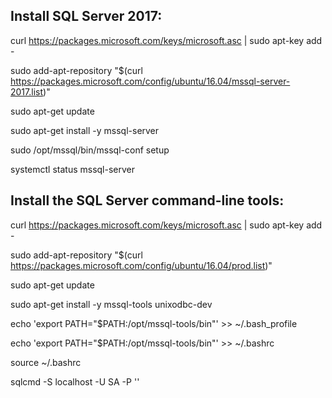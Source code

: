 ## Install SQL Server 2017:

  curl https://packages.microsoft.com/keys/microsoft.asc | sudo apt-key add -

  sudo add-apt-repository "$(curl https://packages.microsoft.com/config/ubuntu/16.04/mssql-server-2017.list)"

  sudo apt-get update

  sudo apt-get install -y mssql-server

  sudo /opt/mssql/bin/mssql-conf setup

  systemctl status mssql-server

## Install the SQL Server command-line tools:

curl https://packages.microsoft.com/keys/microsoft.asc | sudo apt-key add -

sudo add-apt-repository "$(curl https://packages.microsoft.com/config/ubuntu/16.04/prod.list)"

sudo apt-get update

sudo apt-get install -y mssql-tools unixodbc-dev

echo 'export PATH="$PATH:/opt/mssql-tools/bin"' >> ~/.bash_profile

echo 'export PATH="$PATH:/opt/mssql-tools/bin"' >> ~/.bashrc

source ~/.bashrc

sqlcmd -S localhost -U SA -P '<YourPassword>'

